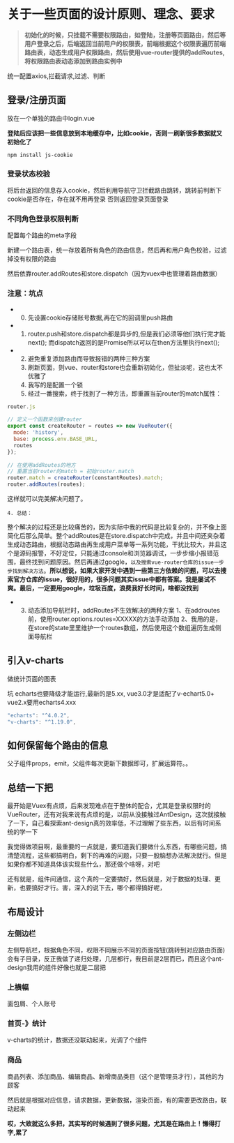 <!-- by:wjw -->
# 关于一些页面的设计原则、理念、要求

> **初始化的时候，只挂载不需要权限路由，如登陆，注册等页面路由，然后等用户登录之后，后端返回当前用户的权限表，前端根据这个权限表遍历前端路由表，动态生成用户权限路由，然后使用vue-router提供的addRoutes,将权限路由表动态添加到路由实例中**

统一配置axios,拦截请求,过滤、判断

## 登录/注册页面

放在一个单独的路由中login.vue

**登陆后应该把一些信息放到本地缓存中，比如cookie，否则一刷新很多数据就又初始化了**

```npm install js-cookie```

### 登录状态校验

将后台返回的信息存入cookie，然后利用导航守卫拦截路由跳转，跳转前判断下cookie是否存在，存在就不用再登录
否则返回登录页面登录

### 不同角色登录权限判断

配置每个路由的meta字段

新建一个路由表，统一存放着所有角色的路由信息，然后再和用户角色校验，过滤掉没有权限的路由

然后依靠router.addRoutes和store.dispatch（因为vuex中也管理着路由数据）

### 注意：坑点
- 0. 先设置cookie存储账号数据,再在它的回调里push路由

- 1. router.push和store.dispatch都是异步的,但是我们必须等他们执行完才能next();
而dispatch返回的是Promise所以可以在then方法里执行next();

- 2. 避免重复添加路由而导致报错的两种三种方案
    1. 刷新页面，则vue、router和store也会重新初始化，但扯淡呢，这也太不优雅了
    2. 我写的是配置一个锁
    3. 经过一番搜索，终于找到了一种方法，即重置当前router的match属性：
```js    
router.js
 
// 定义一个函数来创建router
export const createRouter = routes => new VueRouter({
  mode: 'history',
  base: process.env.BASE_URL,
  routes
});
 
// 在使用addRoutes的地方
// 重置当前router的match = 初始router.match
router.match = createRouter(constantRoutes).match;
router.addRoutes(routes);
```
这样就可以完美解决问题了。

    4. 总结：
整个解决的过程还是比较痛苦的，因为实际中我的代码是比较复杂的，并不像上面简化后那么简单。整个addRoutes是在store.dispatch中完成，并且中间还夹杂着生成动态路由，根据动态路由再生成用户菜单等一系列功能，干扰比较大，并且这个是源码报警，不好定位，只能通过console和浏览器调试，一步步缩小报错范围，最终找到问题原因。然后再通过google，`以及搜索vue-router仓库的issue一步步找到解决方法`。**所以想说，如果大家开发中遇到一些第三方依赖的问题，可以去搜索官方仓库的issue，很好用的，很多问题其实issue中都有答案。我是屡试不爽。最后，一定要用google，垃圾百度，浪费我好长时间，啥都没找到**

- 3. 动态添加导航栏时，addRoutes不生效解决的两种方案
    1、在addroutes前，使用router.options.routes=XXXXX的方法手动添加
    2、我用的是，在store的state里里维护一个routes数组，然后使用这个数组遍历生成侧面导航栏


## 引入v-charts

做统计页面的图表

坑 echarts也要降级才能运行,最新的是5.xx,
vue3.0才是适配了v-echart5.0+
vue2.x要用echarts4.xxx

```js
"echarts": "^4.0.2",
"v-charts": "^1.19.0",
```

## 如何保留每个路由的信息

父子组件props，emit，父组件每次更新下数据即可，扩展运算符。。

## 总结一下把

最开始是Vuex有点烦，后来发现难点在于整体的配合，尤其是登录权限时的VueRouter，还有对我来说有点烦的是，以前从没接触过AntDesign，这次就接触了一下，自己看探索ant-design真的效率低，不过理解了些东西，以后有时间系统的学一下

我觉得做项目啊，最重要的一点就是，要知道我们要做什么东西，有哪些问题，搞清楚流程，这些都搞明白，剩下的再难的问题，只要一股脑想办法解决就行。但是如果你都不知道具体该实现些什么，那还做个啥呀，对吧

还有就是，组件间通信，这个真的一定要搞好，然后就是，对于数据的处理、更新，也要搞好才行。害，深入的说下去，哪个都得搞好呢，


## 布局设计

### 左侧边栏
左侧导航栏，根据角色不同，权限不同展示不同的页面按钮(跳转到对应路由页面)
会有子目录，反正我做了递归处理，几层都行，我目前是2层而已，而且这个ant-design我用的组件好像也就是二层把

### 上横幅
面包屑、个人账号

### 首页-》统计

v-charts的统计，数据还没联动起来，光调了个组件

### 商品

商品列表、添加商品、编辑商品、新增商品类目（这个是管理员才行），其他的为顾客

然后就是根据对应信息，请求数据，更新数据，渲染页面，有的需要更改路由，联动起来

**哎，大致就这么多把，其实写的时候遇到了很多问题，尤其是在路由上！懒得打字,累了**